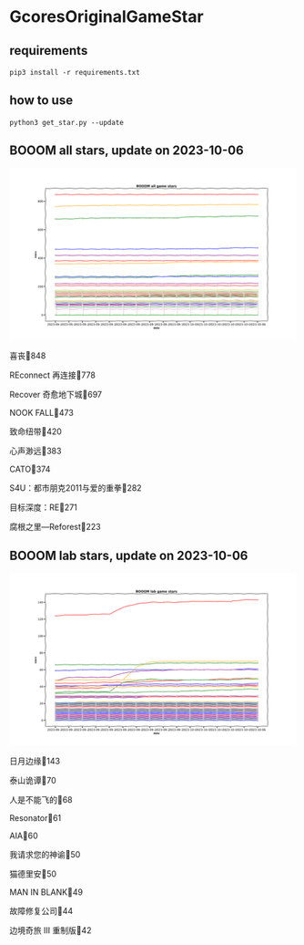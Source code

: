 # GcoresOriginalGameStar

## requirements
```
pip3 install -r requirements.txt
```

## how to use
```
python3 get_star.py --update
```

## BOOOM all stars, update on 2023-10-06 
<div align='center'>
<img src=./pics/all_stars.png alt='BOOOM stars' style='width:1000px;height:auto;'>
</div>

喜丧🌟848

REconnect 再连接🌟778

Recover 奇愈地下城🌟697

NOOK FALL🌟473

致命纽带🌟420

心声渺远🌟383

CATO🌟374

S4U：都市朋克2011与爱的重拳🌟282

目标深度：RE🌟271

腐根之里—Reforest🌟223

## BOOOM lab stars, update on 2023-10-06 
<div align='center'>
<img src=./pics/lab_stars.png alt='BOOOM stars' style='width:1000px;height:auto;'>
</div>

日月边缘🌟143

泰山诡谭🌟70

人是不能飞的🌟68

Resonator🌟61

AIA🌟60

我请求您的神谕🌟50

猫德里安🌟50

MAN IN BLANK🌟49

故障修复公司🌟44

边境奇旅 III 重制版🌟42

